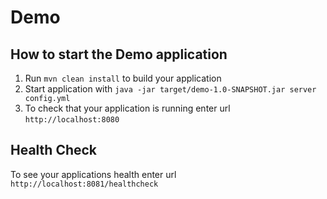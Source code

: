 # Demo

How to start the Demo application
---

1. Run `mvn clean install` to build your application
1. Start application with `java -jar target/demo-1.0-SNAPSHOT.jar server config.yml`
1. To check that your application is running enter url `http://localhost:8080`

Health Check
---

To see your applications health enter url `http://localhost:8081/healthcheck`
